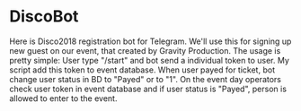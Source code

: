 # DiscoBot
Here is Disco2018 registration bot for Telegram. We'll use this for signing up new guest on our event, that created
by Gravity Production.
The usage is pretty simple:
    User type "/start" and bot send a individual token to user. My script add this token to event database. When user
    payed for ticket, bot change user status in BD to "Payed" or to "1". On the event day operators check user token in
    event database and if user status is "Payed", person is allowed to enter to the event.